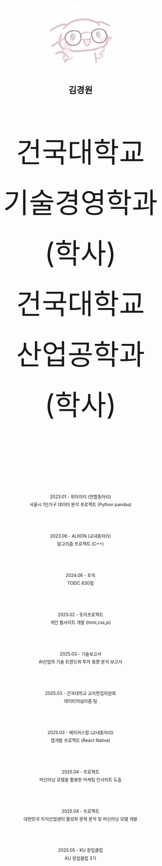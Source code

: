 

<p align="center" style="margin-bottom: 50px;">
  <img src="Geffi_Profile_Round.png" width="200" height="200" style="border-radius: 50%;">
</p>

<h1 align="center">김경원</h1>

<div align="center" style="margin-top: 100px; font-size: 90px; line-height: 1.8;">
  건국대학교 기술경영학과 (학사)<br>
  건국대학교 산업공학과 (학사)
</div>

<div align="center" style="margin-top: 200px; line-height: 1.8;">
2023.01 - 위아이티 (연합동아리)<br>
서울시 1인가구 데이터 분석 프로젝트 (Python pandas)
<br><br><br><br>
2023.06 - ALKON (교내동아리)<br>
알고리즘 프로젝트 (C++)
<br><br><br><br>
2024.06 - 토익<br>
TOEIC 830점
<br><br><br><br>
2025.02 - 토이프로젝트<br>
개인 웹사이트 개발 (html,css,js)
<br><br><br><br>
2025.03 - 기술보고서<br>
AI산업의 기술 트렌드와 투자 동향 분석 보고서
<br><br><br><br>
2025.03 - 건국대학교 교지편집위원회 <br>
데이터저널리즘 팀
<br><br><br><br>
2025.03 - 메이커스팜 (교내동아리)<br>
앱개발 프로젝트 (React Native)
<br><br><br><br>
2025.04 - 프로젝트<br>
머신러닝 모델을 활용한 마케팅 인사이트 도출
<br><br><br><br>
2025.04 - 프로젝트<br>
대한민국 지식산업센터 활성화 문제 분석 및 머신러닝 모델 개발
<br><br><br><br>
2025.05 - KU 창업클럽<br>
KU 창업클럽 3기
<br><br><br><br>
</div>

  
<!--
**Blunf/Blunf** is a ✨ _special_ ✨ repository because its `README.md` (this file) appears on your GitHub profile.

Here are some ideas to get you started:

### 🔭 I’m currently working on ...
- 🌱 I’m currently learning ...
- 👯 I’m looking to collaborate on ...
- 🤔 I’m looking for help with ...
- 💬 Ask me about ...
- 📫 How to reach me: ...
- 😄 Pronouns: ...
- ⚡ Fun fact: ...
-->


     
<!--   


이거 왜않뒈 ㅅㅂ;;


<p align="center">
  <a href="https://github.com/anuraghazra/github-readme-stats">
    <img src="https://readme-stats.vercel.app/api?username=Blunf&show_icons=true&theme=blueberry" />
  </a>
  <a href="https://github.com/anuraghazra/github-readme-stats">
    <img src="https://readme-stats.vercel.app/api/top-langs/?username=Blunf&layout=compact&langs_count=4&theme=blueberry" />
  </a>
</p>

</p>

-->
